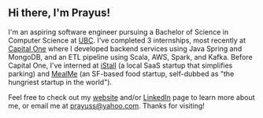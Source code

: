 ## Hi there, I'm Prayus!

I'm an aspiring software engineer pursuing a Bachelor of Science in Computer Science at [UBC](http://ubc.ca/). I've completed 3 internships, most recently at [Capital One](https://www.capitalone.com) where I developed backend services using Java Spring and MongoDB, and an ETL pipeline using Scala, AWS, Spark, and Kafka. Before Capital One, I've interned at [iStall](http://istall.ca/) (a local SaaS startup that simplifies parking) and [MealMe](http://mealme.ai/) (an SF-based food startup, self-dubbed as "the hungriest startup in the world").

Feel free to check out my [website](https://prayusshrestha.github.io/personal-website/) and/or [LinkedIn](http://linkedin.com/in/prayus-shrestha/) page to learn more about me, or email me at <prayuss@yahoo.com>. Thanks for visiting!
